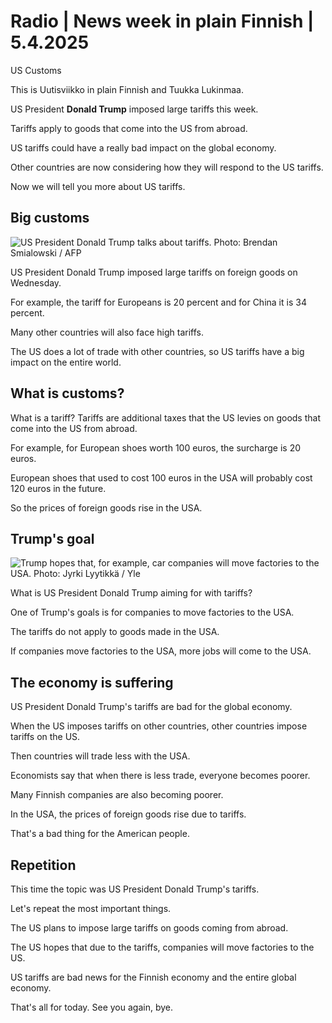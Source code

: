# Radio \| News week in plain Finnish \| 5.4.2025

US Customs

This is Uutisviikko in plain Finnish and Tuukka Lukinmaa.

US President **Donald Trump** imposed large tariffs this week.

Tariffs apply to goods that come into the US from abroad.

US tariffs could have a really bad impact on the global economy.

Other countries are now considering how they will respond to the US tariffs.

Now we will tell you more about US tariffs.

## Big customs

![US President Donald Trump talks about tariffs. Photo: Brendan Smialowski / AFP](https://images.cdn.yle.fi/image/upload/c_crop,h_2880,w_5120,x_0,y_138/ar_1.777777777777777,c_fill,g_faces,h_431,w_767/dpr_1.0/q_auto:eco/f_auto/fl_lossy/v1743662274/39-144526967ee2c9e554f0)

US President Donald Trump imposed large tariffs on foreign goods on Wednesday.

For example, the tariff for Europeans is 20 percent and for China it is 34 percent.

Many other countries will also face high tariffs.

The US does a lot of trade with other countries, so US tariffs have a big impact on the entire world.

## What is customs?

What is a tariff? Tariffs are additional taxes that the US levies on goods that come into the US from abroad.

For example, for European shoes worth 100 euros, the surcharge is 20 euros.

European shoes that used to cost 100 euros in the USA will probably cost 120 euros in the future.

So the prices of foreign goods rise in the USA.

## Trump's goal

![Trump hopes that, for example, car companies will move factories to the USA. Photo: Jyrki Lyytikkä / Yle](https://images.cdn.yle.fi/image/upload/c_crop,h_2623,w_4658,x_914,y_549/ar_1.7777777777777777,c_fill,g_faces,h_431,w_767/dpr_1.0/q_auto:eco/f_auto/fl_lossy/v1501759203/39-418683598306b30f140)

What is US President Donald Trump aiming for with tariffs?

One of Trump's goals is for companies to move factories to the USA.

The tariffs do not apply to goods made in the USA.

If companies move factories to the USA, more jobs will come to the USA.

## The economy is suffering

US President Donald Trump's tariffs are bad for the global economy.

When the US imposes tariffs on other countries, other countries impose tariffs on the US.

Then countries will trade less with the USA.

Economists say that when there is less trade, everyone becomes poorer.

Many Finnish companies are also becoming poorer.

In the USA, the prices of foreign goods rise due to tariffs.

That's a bad thing for the American people.

## Repetition

This time the topic was US President Donald Trump's tariffs.

Let's repeat the most important things.

The US plans to impose large tariffs on goods coming from abroad.

The US hopes that due to the tariffs, companies will move factories to the US.

US tariffs are bad news for the Finnish economy and the entire global economy.

That's all for today. See you again, bye.
